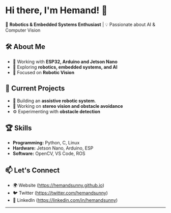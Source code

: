 # Hi there, I'm Hemand! 👋  

🚀 **Robotics & Embedded Systems Enthusiast** | 💡 Passionate about AI & Computer Vision  

## 🛠️ About Me  
- 🔧 Working with **ESP32, Arduino and Jetson Nano**  
- 🤖 Exploring **robotics, embedded systems, and AI**  
- 🎯 Focused on **Robotic Vision**  

## 🔬 Current Projects  
- 🦾 Building an **assistive robotic system**. 
- 🎥 Working on **stereo vision and obstacle avoidance**  
- ⚙️ Experimenting with **obstacle detection**  

## 🏆 Skills  
- **Programming:** Python, C, Linux
- **Hardware:** Jetson Nano, Arduino, ESP
- **Software:** OpenCV, VS Code, ROS 

## 📫 Let's Connect  
- 🌍 Website (https://hemandsunny.github.io)  
- 🐦 Twitter (https://twitter.com/hemandsunny)  
- 💼 LinkedIn (https://linkedin.com/in/hemandsunny)  

--- 




<!---
hemandsunny/hemandsunny is a ✨ special ✨ repository because its `README.md` (this file) appears on your GitHub profile.
You can click the Preview link to take a look at your changes.
--->

